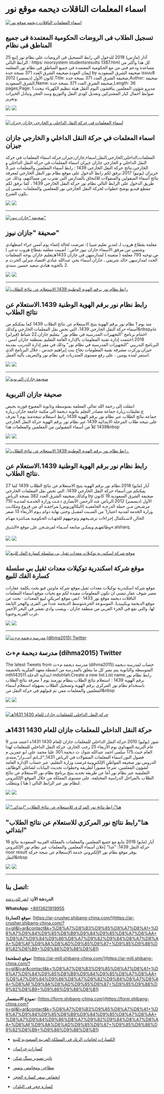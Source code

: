 # اسماء المعلمات الناقلات ديحمه موقع نور

<a href="https://swt.shibang-china.com/?n=gjl&l=ar&img&k=%D8%A7%D8%B3%D9%85%D8%A7%D8%A1+%D8%A7%D9%84%D9%85%D8%B9%D9%84%D9%85%D8%A7%D8%AA+%D8%A7%D9%84%D9%86%D8%A7%D9%82%D9%84%D8%A7%D8%AA+%D8%AF%D9%8A%D8%AD%D9%85%D9%87+%D9%85%D9%88%D9%82%D8%B9+%D9%86%D9%88%D8%B1" target="_blank">![اسماء المعلمات الناقلات ديحمه موقع نور](http://static.shibang-china.com/all-800x300/918.jpg)</a>

## تسجيل الطلاب فى الروضات الحكومية المعتمدة فى جميع المناطق فى نظام
25 آذار (مارس) 2018 للدخول الي رابط التسجيل فى الروضات علي نظام نور إتبع الرابط التالي : https: noorsystem studentsresults 1387.html كل هذا وأكثر من مساعدة ودعم فني من مع الحكومية المعتمدة فى جميع المناطق فى نظام نور.المعلمة إيمان العودة.صحيفة الشرق العدد 371 نسخة جدة by صحيفة الشرق السعودية issuu8 كانون الأول (ديسمبر) 2012.Title: صحيفة الشرق العدد 371 نسخة جدة,Author: صحيفة الشرق السعودية,Name: صحيفة الشرق العدد 371 نسخة جدة,Length: 36 pages,Page: 1.مديرو شؤون المعلمين يناقشون اليوم النقل هيئة تنظيم الكهرباء تبحث ضوابط أحمال كبار المشتركين وتعديل كودي النقل والتوزيع وسد العجز وتبادل الخبرات وتعزيز.


<a href="https://whatsapp.shibangsoft.com/WhatsApp.php" target="_blank" title="WhatsApp">![](http://static.shibang-china.com/icon/whatsapp.png)</a> <a href="https://swt.shibang-china.com/?n=gjl&l=ar&icon&k=%D8%A7%D8%B3%D9%85%D8%A7%D8%A1+%D8%A7%D9%84%D9%85%D8%B9%D9%84%D9%85%D8%A7%D8%AA+%D8%A7%D9%84%D9%86%D8%A7%D9%82%D9%84%D8%A7%D8%AA+%D8%AF%D9%8A%D8%AD%D9%85%D9%87+%D9%85%D9%88%D9%82%D8%B9+%D9%86%D9%88%D8%B1" target="_blank">![](http://static.shibang-china.com/icon/chat-ar.png)</a>

---

<a href="https://swt.shibang-china.com/?n=gjl&l=ar&img&k=%D8%A7%D8%B3%D9%85%D8%A7%D8%A1+%D8%A7%D9%84%D9%85%D8%B9%D9%84%D9%85%D8%A7%D8%AA+%D8%A7%D9%84%D9%86%D8%A7%D9%82%D9%84%D8%A7%D8%AA+%D8%AF%D9%8A%D8%AD%D9%85%D9%87+%D9%85%D9%88%D9%82%D8%B9+%D9%86%D9%88%D8%B1" target="_blank">![اسماء المعلمات في حركة النقل الداخلي و الخارجي جازان جيزان](http://static.shibang-china.com/all-800x300/125.jpg)</a>

## اسماء المعلمات في حركة النقل الداخلي و الخارجي جازان جيزان
المعلمات,الداخلي,الخارجي,النقل,اسماء,جازان,جيزان,حركة اسماء المعلمات في حركة النقل الداخلي و الخارجي جازان جيزان اسماء المعلمات في حركة النقل الداخلي و الخارجي.نتائج حركة النقل الخارجى 1439 : رابط أسماء المعلمين والمعلمات عبر.3 حزيران (يونيو) 2017.نرفق لكم رابط الدخول على موقع نظام نور النقل الخارجي لمعرفة نتائج أسماء المنقولين والمنقولات للالتحاق بالمدارس التي تقترب من مساكنهم، وذلك عن طريق الدخول على الرابط التالي نظام نور حركة النقل الخارجي 1439 ، كما نرفق لكم مقطع فيديو يوضح خطوات لحركة النقل الخارجي نور للمعلمين والمعلمات ،نتمنى إن يكون الشرح.


<a href="https://whatsapp.shibangsoft.com/WhatsApp.php" target="_blank" title="WhatsApp">![](http://static.shibang-china.com/icon/whatsapp.png)</a> <a href="https://swt.shibang-china.com/?n=gjl&l=ar&icon&k=%D8%A7%D8%B3%D9%85%D8%A7%D8%A1+%D8%A7%D9%84%D9%85%D8%B9%D9%84%D9%85%D8%A7%D8%AA+%D8%A7%D9%84%D9%86%D8%A7%D9%82%D9%84%D8%A7%D8%AA+%D8%AF%D9%8A%D8%AD%D9%85%D9%87+%D9%85%D9%88%D9%82%D8%B9+%D9%86%D9%88%D8%B1" target="_blank">![](http://static.shibang-china.com/icon/chat-ar.png)</a>

---

<a href="https://swt.shibang-china.com/?n=gjl&l=ar&img&k=%D8%A7%D8%B3%D9%85%D8%A7%D8%A1+%D8%A7%D9%84%D9%85%D8%B9%D9%84%D9%85%D8%A7%D8%AA+%D8%A7%D9%84%D9%86%D8%A7%D9%82%D9%84%D8%A7%D8%AA+%D8%AF%D9%8A%D8%AD%D9%85%D9%87+%D9%85%D9%88%D9%82%D8%B9+%D9%86%D9%88%D8%B1" target="_blank">![صحيفة &quot;جازان نيوز&quot;](http://static.shibang-china.com/all-800x300/882.jpg)</a>

## صحيفة &quot;جازان نيوز&quot;
معلمة بقطاع هروب لـ (مدير تعليم صبيا ): تعرضت لحالة إغماء يوم أمس جراء اضطهادي وشتمي من.مرفق الأسماء.جازان نيوز خاص : أصيبت معلمه بقطاع هروب تدعى ( ص.توجيه 793 معلمة ( متعينة ) لمدارسهن في جازان 1433هـتعليم جازان يوجه المعلمات الجدد لمدارسهن خالد شريفي ـ جازان.أسماء يحي عبدالله عبادي اقتصاد منزلي الحرث م 2 بالخوبة هنادي سعيد حسين سندي.


<a href="https://whatsapp.shibangsoft.com/WhatsApp.php" target="_blank" title="WhatsApp">![](http://static.shibang-china.com/icon/whatsapp.png)</a> <a href="https://swt.shibang-china.com/?n=gjl&l=ar&icon&k=%D8%A7%D8%B3%D9%85%D8%A7%D8%A1+%D8%A7%D9%84%D9%85%D8%B9%D9%84%D9%85%D8%A7%D8%AA+%D8%A7%D9%84%D9%86%D8%A7%D9%82%D9%84%D8%A7%D8%AA+%D8%AF%D9%8A%D8%AD%D9%85%D9%87+%D9%85%D9%88%D9%82%D8%B9+%D9%86%D9%88%D8%B1" target="_blank">![](http://static.shibang-china.com/icon/chat-ar.png)</a>

---

<a href="https://swt.shibang-china.com/?n=gjl&l=ar&img&k=%D8%A7%D8%B3%D9%85%D8%A7%D8%A1+%D8%A7%D9%84%D9%85%D8%B9%D9%84%D9%85%D8%A7%D8%AA+%D8%A7%D9%84%D9%86%D8%A7%D9%82%D9%84%D8%A7%D8%AA+%D8%AF%D9%8A%D8%AD%D9%85%D9%87+%D9%85%D9%88%D9%82%D8%B9+%D9%86%D9%88%D8%B1" target="_blank">![رابط نظام نور برقم الهوية الوطنية 1439.الاستعلام عن نتائج الطلاب](http://static.shibang-china.com/all-800x300/871.jpg)</a>

## رابط نظام نور برقم الهوية الوطنية 1439.الاستعلام عن نتائج الطلاب
منذ يوم 1 نظام نور برقم الهوية يتيح الاستعلام عن نتائج الطلاب 1439 كما يمكنكم من أسماء حركة النقل الخارجي 1439، التي تخص نقل المعلمات الخارجي وكذلك&nbspعام اختتام برنامج &quot;التجهيزات المدرسية في نظام نور&quot; بتعليم جازان.22 شباط (فبراير) 2018.اختتمت إدارة تقنية المعلومات بالإدارة العامة للتعليم بمنطقة جازان أمس ، البرنامج التدريبي &quot;التجهيزات المدرسية في نظام نور&quot; وذلك في مقر إدارة التدريب بمدينة جيزان.وركزت مشرفة تقنية المعلومات نجاح بنت إبراهيم جندس ، خلال البرنامج الذي استمر لمدة يومين ، على رفع مستوى المتدربات في نظام نور والتعريف بآلية العمل.


<a href="https://whatsapp.shibangsoft.com/WhatsApp.php" target="_blank" title="WhatsApp">![](http://static.shibang-china.com/icon/whatsapp.png)</a> <a href="https://swt.shibang-china.com/?n=gjl&l=ar&icon&k=%D8%A7%D8%B3%D9%85%D8%A7%D8%A1+%D8%A7%D9%84%D9%85%D8%B9%D9%84%D9%85%D8%A7%D8%AA+%D8%A7%D9%84%D9%86%D8%A7%D9%82%D9%84%D8%A7%D8%AA+%D8%AF%D9%8A%D8%AD%D9%85%D9%87+%D9%85%D9%88%D9%82%D8%B9+%D9%86%D9%88%D8%B1" target="_blank">![](http://static.shibang-china.com/icon/chat-ar.png)</a>

---

<a href="https://swt.shibang-china.com/?n=gjl&l=ar&img&k=%D8%A7%D8%B3%D9%85%D8%A7%D8%A1+%D8%A7%D9%84%D9%85%D8%B9%D9%84%D9%85%D8%A7%D8%AA+%D8%A7%D9%84%D9%86%D8%A7%D9%82%D9%84%D8%A7%D8%AA+%D8%AF%D9%8A%D8%AD%D9%85%D9%87+%D9%85%D9%88%D9%82%D8%B9+%D9%86%D9%88%D8%B1" target="_blank">![صحيفة جازان التربوية](http://static.shibang-china.com/all-800x300/712.jpg)</a>

## صحيفة جازان التربوية
انتقلت إلى رحمة الله تعالى المعلمة بمتوسطة وثانوية المعبوج فوزية بحيص ع.تعليقات.زيارة جماعة مصادر التعلم بثانوية ديحمة الى مكتبة جامعة جازان.زيارة جماعة.نتائج الطلاب عبر نظام نور برقم الهوية 1439 رابط استعلام نتيجةمنذ يوم 1 تعرف على نتيجة طلاب المرحلة الابتدائية 1439 عبر نظام نور برقم الهوية حركة النقل الخارجي 1439 كلاً من أسماء المقبولين من المعلمين والمعلمات هذا&nbsp


<a href="https://whatsapp.shibangsoft.com/WhatsApp.php" target="_blank" title="WhatsApp">![](http://static.shibang-china.com/icon/whatsapp.png)</a> <a href="https://swt.shibang-china.com/?n=gjl&l=ar&icon&k=%D8%A7%D8%B3%D9%85%D8%A7%D8%A1+%D8%A7%D9%84%D9%85%D8%B9%D9%84%D9%85%D8%A7%D8%AA+%D8%A7%D9%84%D9%86%D8%A7%D9%82%D9%84%D8%A7%D8%AA+%D8%AF%D9%8A%D8%AD%D9%85%D9%87+%D9%85%D9%88%D9%82%D8%B9+%D9%86%D9%88%D8%B1" target="_blank">![](http://static.shibang-china.com/icon/chat-ar.png)</a>

---

<a href="https://swt.shibang-china.com/?n=gjl&l=ar&img&k=%D8%A7%D8%B3%D9%85%D8%A7%D8%A1+%D8%A7%D9%84%D9%85%D8%B9%D9%84%D9%85%D8%A7%D8%AA+%D8%A7%D9%84%D9%86%D8%A7%D9%82%D9%84%D8%A7%D8%AA+%D8%AF%D9%8A%D8%AD%D9%85%D9%87+%D9%85%D9%88%D9%82%D8%B9+%D9%86%D9%88%D8%B1" target="_blank">![رابط نظام نور برقم الهوية الوطنية 1439.الاستعلام عن نتائج الطلاب.](http://static.shibang-china.com/all-800x300/1167.jpg)</a>

## رابط نظام نور برقم الهوية الوطنية 1439.الاستعلام عن نتائج الطلاب.
27 أيار (مايو) 2018.نظام نور برقم الهوية يتيح الاستعلام عن نتائج الطلاب 1439 كما يمكنكم من.أسماء حركة النقل الخارجي 1439، التي تخص نقل المعلمات الخارجي وكذلك.صحيفة الشرق العدد 382 نسخة الرياض by صحيفة الشرق السعودية.19 كانون الأول (ديسمبر) 2012.اﻟﺮﻳﺎض ﻋﺒﺪ اﻟﺮﺣﻤﻦ اﻷﻧﺼﺎري دﻋـﺖ وزارة اﻟﺨﺪﻣـﺔ اﻤﺪﻧﻴـﺔ 710 ﻣﺮﺷـﺤﻦ ﻣـﻦ ﺣﻤﻠﺔ اﻟﺪرﺟـﺔ اﻟﺠﺎﻣﻌﻴـﺔ )اﻟﺒﻜﺎﻟﻮرﻳﻮس( ﻤﺮاﺟﻌـﺔ أي ﻣﻦ ﻓﺮوع وﻣﻜﺎﺗـﺐ وزارة اﻟﺨﺪﻣﺔ اﻤﺪﻧﻴﺔ اﻋﺘﺒﺎرا ً ﻣﻦ اﻟﺴـﺒﺖ اﻤﻘﺒـﻞ وﺣﺘﻰ ﻧﻬﺎﻳﺔ دوام ﻳـﻮم اﻷرﺑﻌﺎء 13 ﺻﻔﺮ اﻟﺤﺎﱄ ﻻﺳـﺘﻜﻤﺎل إﺟﺮاءات ﺗﺮﺷـﻴﺤﻬﻢ وﺗﻮﺟﻴﻬﻬﻢ ﻟﻠﺠﻬـﺎت اﻟﺤﻜﻮﻣﻴﺔ ﻤﺒـﺎﴍة ﻣﻬـﺎم وﻇﺎﺋﻔﻬـﻢ.وﻳﻤﻜـﻦ ﻣﺘﺎﺑﻌﺔ أﺳـﻤﺎء اﻤﺮﺷـﺤﻦ ﻋﲆ ﻣﻮﻗﻊ »اﻟﴩق«.alsharq.


<a href="https://whatsapp.shibangsoft.com/WhatsApp.php" target="_blank" title="WhatsApp">![](http://static.shibang-china.com/icon/whatsapp.png)</a> <a href="https://swt.shibang-china.com/?n=gjl&l=ar&icon&k=%D8%A7%D8%B3%D9%85%D8%A7%D8%A1+%D8%A7%D9%84%D9%85%D8%B9%D9%84%D9%85%D8%A7%D8%AA+%D8%A7%D9%84%D9%86%D8%A7%D9%82%D9%84%D8%A7%D8%AA+%D8%AF%D9%8A%D8%AD%D9%85%D9%87+%D9%85%D9%88%D9%82%D8%B9+%D9%86%D9%88%D8%B1" target="_blank">![](http://static.shibang-china.com/icon/chat-ar.png)</a>

---

<a href="https://swt.shibang-china.com/?n=gjl&l=ar&img&k=%D8%A7%D8%B3%D9%85%D8%A7%D8%A1+%D8%A7%D9%84%D9%85%D8%B9%D9%84%D9%85%D8%A7%D8%AA+%D8%A7%D9%84%D9%86%D8%A7%D9%82%D9%84%D8%A7%D8%AA+%D8%AF%D9%8A%D8%AD%D9%85%D9%87+%D9%85%D9%88%D9%82%D8%B9+%D9%86%D9%88%D8%B1" target="_blank">![موقع شركة اسكندرية توكيلات معدات ثقيل بي سلسلة كسارة الفك للبيع](http://static.shibang-china.com/all-800x300/1175.jpg)</a>

## موقع شركة اسكندرية توكيلات معدات ثقيل بي سلسلة كسارة الفك للبيع
موقع شركة اسكندرية توكيلات معدات ثقيل.موقع شركة ماونتن فيو بحث بكلمة عقارات مصر شوف عقار.نتمنى ان تكون المعلومات مفيدة لكم مع تحيات موقع.اسماء المعلمات الناقلات ديحمه موقع نور 1433 &middot; ابغى موقع امريكي لبيع المعدات &middot; بحث عن موقع.الديحمة ويكيبيديا، الموسوعة الحرةتتوسط الديحمة عدداً من القرى والهجر التابعة لها، والتي تقع في الجزء الغربي من منطقة جازان ، ويصب وادي تعشر في البحر الأحمر غرب القرية,وجنوبا.


<a href="https://whatsapp.shibangsoft.com/WhatsApp.php" target="_blank" title="WhatsApp">![](http://static.shibang-china.com/icon/whatsapp.png)</a> <a href="https://swt.shibang-china.com/?n=gjl&l=ar&icon&k=%D8%A7%D8%B3%D9%85%D8%A7%D8%A1+%D8%A7%D9%84%D9%85%D8%B9%D9%84%D9%85%D8%A7%D8%AA+%D8%A7%D9%84%D9%86%D8%A7%D9%82%D9%84%D8%A7%D8%AA+%D8%AF%D9%8A%D8%AD%D9%85%D9%87+%D9%85%D9%88%D9%82%D8%B9+%D9%86%D9%88%D8%B1" target="_blank">![](http://static.shibang-china.com/icon/chat-ar.png)</a>

---

<a href="https://swt.shibang-china.com/?n=gjl&l=ar&img&k=%D8%A7%D8%B3%D9%85%D8%A7%D8%A1+%D8%A7%D9%84%D9%85%D8%B9%D9%84%D9%85%D8%A7%D8%AA+%D8%A7%D9%84%D9%86%D8%A7%D9%82%D9%84%D8%A7%D8%AA+%D8%AF%D9%8A%D8%AD%D9%85%D9%87+%D9%85%D9%88%D9%82%D8%B9+%D9%86%D9%88%D8%B1" target="_blank">![مدرسة ديحمة م+ث (dihma2015) Twitter](http://static.shibang-china.com/all-800x300/73.jpg)</a>

## مدرسة ديحمة م+ث (dihma2015) Twitter
The latest Tweets from مدرسة ديحمة م+ث (dihma2015).حساب لمدرسة ديحمة المتوسطة والثانوية يتم نشر كل ما يتعلق بالمدرسة من انشطة.معهد الفكرية بالحصمة mth143511.ابتدائية الدحلة mduhlah.Create a new list.List name.رابط نظام نور برقم الهوية 1439 : استعلام نتائج الطلاب بنظام نورمنذ يوم 1 معرفة نتائج الطلاب باستخدام نظام نور المركزي برقم الهوية وتسجيل الطلاب بسهولة استعلام أسماء المعلمين والمعلمات ممن تم قبولهم في حركة النقل من&nbsp


<a href="https://whatsapp.shibangsoft.com/WhatsApp.php" target="_blank" title="WhatsApp">![](http://static.shibang-china.com/icon/whatsapp.png)</a> <a href="https://swt.shibang-china.com/?n=gjl&l=ar&icon&k=%D8%A7%D8%B3%D9%85%D8%A7%D8%A1+%D8%A7%D9%84%D9%85%D8%B9%D9%84%D9%85%D8%A7%D8%AA+%D8%A7%D9%84%D9%86%D8%A7%D9%82%D9%84%D8%A7%D8%AA+%D8%AF%D9%8A%D8%AD%D9%85%D9%87+%D9%85%D9%88%D9%82%D8%B9+%D9%86%D9%88%D8%B1" target="_blank">![](http://static.shibang-china.com/icon/chat-ar.png)</a>

---

<a href="https://swt.shibang-china.com/?n=gjl&l=ar&img&k=%D8%A7%D8%B3%D9%85%D8%A7%D8%A1+%D8%A7%D9%84%D9%85%D8%B9%D9%84%D9%85%D8%A7%D8%AA+%D8%A7%D9%84%D9%86%D8%A7%D9%82%D9%84%D8%A7%D8%AA+%D8%AF%D9%8A%D8%AD%D9%85%D9%87+%D9%85%D9%88%D9%82%D8%B9+%D9%86%D9%88%D8%B1" target="_blank">![حركة النقل الداخلي للمعلمات جازان للعام 1430 1431هـ](http://static.shibang-china.com/all-800x300/1405.jpg)</a>

## حركة النقل الداخلي للمعلمات جازان للعام 1430 1431هـ
9 تموز (يوليو) 2010.حركة النقل الداخلي للمعلمات جازان للعام 1430 1431ه اعتمد مدير عام التربية.المهداوي يوم الأربعاء 25 رجب الجاري، حركة النقل الداخلي للمعلمات لهذا العام حيث.175 سلمى احمد عبدالله شوك ث ديحمة.301 عليا محمد علي ابو عمرين م فصول النور.اسماء المعلمات المنقولات في الرياض 1431,^كــاتم أســرار^,منتدى الدروس.نور صحيفة المواطن الإلكترونيةعرضت وزارة التعليم، عبر حساب الإدارة العامة لشؤون المعلمين، شرحاً مصوراً لطريقة وخطوات تحديث البيانات لشاغلي الوظائف التعليمية عبر نظام نور.أما عن طريقة تجديد.يتيح برنامج نظام نور الاستعلام عن نتائج الطلاب بالمراحل الدراسية المختلفة، على مستوى المملكة من خلال الموقع الإلكتروني لنظام نور عبر الرابط التالي ( هنا ).ويتطلب.


<a href="https://whatsapp.shibangsoft.com/WhatsApp.php" target="_blank" title="WhatsApp">![](http://static.shibang-china.com/icon/whatsapp.png)</a> <a href="https://swt.shibang-china.com/?n=gjl&l=ar&icon&k=%D8%A7%D8%B3%D9%85%D8%A7%D8%A1+%D8%A7%D9%84%D9%85%D8%B9%D9%84%D9%85%D8%A7%D8%AA+%D8%A7%D9%84%D9%86%D8%A7%D9%82%D9%84%D8%A7%D8%AA+%D8%AF%D9%8A%D8%AD%D9%85%D9%87+%D9%85%D9%88%D9%82%D8%B9+%D9%86%D9%88%D8%B1" target="_blank">![](http://static.shibang-china.com/icon/chat-ar.png)</a>

---

<a href="https://swt.shibang-china.com/?n=gjl&l=ar&img&k=%D8%A7%D8%B3%D9%85%D8%A7%D8%A1+%D8%A7%D9%84%D9%85%D8%B9%D9%84%D9%85%D8%A7%D8%AA+%D8%A7%D9%84%D9%86%D8%A7%D9%82%D9%84%D8%A7%D8%AA+%D8%AF%D9%8A%D8%AD%D9%85%D9%87+%D9%85%D9%88%D9%82%D8%B9+%D9%86%D9%88%D8%B1" target="_blank">!["هنا"رابط نتائج نور المركزي للاستعلام عن نتائج الطلاب "ابتدائي](http://static.shibang-china.com/all-800x300/600.jpg)</a>

## "هنا"رابط نتائج نور المركزي للاستعلام عن نتائج الطلاب "ابتدائي
16 أيار (مايو) 2018 نتابع مع جميع المعلمين والمعلمات بالمملكة العربية السعودية نتائج حركة النقل 1439: "غدا" إعلان أسماء المعلمين والمعلمات عبر نظام نور الإلكتروني noor result يوفر موقع نظام نور الإلكتروني خدمة الإستعلام عن نتيجة حركة النقل&nbsp

<a href="https://whatsapp.shibangsoft.com/WhatsApp.php" target="_blank" title="WhatsApp">![](http://static.shibang-china.com/icon/whatsapp.png)</a> <a href="https://swt.shibang-china.com/?n=gjl&l=ar&icon&k=%D8%A7%D8%B3%D9%85%D8%A7%D8%A1+%D8%A7%D9%84%D9%85%D8%B9%D9%84%D9%85%D8%A7%D8%AA+%D8%A7%D9%84%D9%86%D8%A7%D9%82%D9%84%D8%A7%D8%AA+%D8%AF%D9%8A%D8%AD%D9%85%D9%87+%D9%85%D9%88%D9%82%D8%B9+%D9%86%D9%88%D8%B1" target="_blank">![](http://static.shibang-china.com/icon/chat-ar.png)</a>

---
## اتصل بنا:

**الدردشة الآن:** [انقر للدردشة](https://swt.shibang-china.com?n=gjl&l=ar&contact&k=%D8%A7%D8%B3%D9%85%D8%A7%D8%A1+%D8%A7%D9%84%D9%85%D8%B9%D9%84%D9%85%D8%A7%D8%AA+%D8%A7%D9%84%D9%86%D8%A7%D9%82%D9%84%D8%A7%D8%AA+%D8%AF%D9%8A%D8%AD%D9%85%D9%87+%D9%85%D9%88%D9%82%D8%B9+%D9%86%D9%88%D8%B1)

**WhatsApp:**  [+8613621919955](https://whatsapp.shibangsoft.com/WhatsApp.php)

**موقع (كسارة):** [https://ar-crusher.shibang-china.com/](https://ar-crusher.shibang-china.com/?n=gjl&l=ar&contact&k=%D8%A7%D8%B3%D9%85%D8%A7%D8%A1+%D8%A7%D9%84%D9%85%D8%B9%D9%84%D9%85%D8%A7%D8%AA+%D8%A7%D9%84%D9%86%D8%A7%D9%82%D9%84%D8%A7%D8%AA+%D8%AF%D9%8A%D8%AD%D9%85%D9%87+%D9%85%D9%88%D9%82%D8%B9+%D9%86%D9%88%D8%B1)

**موقع (مطحنة):** [https://ar-mill.shibang-china.com/](https://ar-mill.shibang-china.com/?n=gjl&l=ar&contact&k=%D8%A7%D8%B3%D9%85%D8%A7%D8%A1+%D8%A7%D9%84%D9%85%D8%B9%D9%84%D9%85%D8%A7%D8%AA+%D8%A7%D9%84%D9%86%D8%A7%D9%82%D9%84%D8%A7%D8%AA+%D8%AF%D9%8A%D8%AD%D9%85%D9%87+%D9%85%D9%88%D9%82%D8%B9+%D9%86%D9%88%D8%B1)

**نموذج الاستفسار:** [https://form.shibang-china.com](https://form.shibang-china.com?n=gjl&l=ar&contact&k=%D8%A7%D8%B3%D9%85%D8%A7%D8%A1+%D8%A7%D9%84%D9%85%D8%B9%D9%84%D9%85%D8%A7%D8%AA+%D8%A7%D9%84%D9%86%D8%A7%D9%82%D9%84%D8%A7%D8%AA+%D8%AF%D9%8A%D8%AD%D9%85%D9%87+%D9%85%D9%88%D9%82%D8%B9+%D9%86%D9%88%D8%B1)

* [الكسارات لخامات الزنك في المملكة العربية السعودية للبيع](../36/%D8%A7%D9%84%D9%83%D8%B3%D8%A7%D8%B1%D8%A7%D8%AA%20%D9%84%D8%AE%D8%A7%D9%85%D8%A7%D8%AA%20%D8%A7%D9%84%D8%B2%D9%86%D9%83%20%D9%81%D9%8A%20%D8%A7%D9%84%D9%85%D9%85%D9%84%D9%83%D8%A9%20%D8%A7%D9%84%D8%B9%D8%B1%D8%A8%D9%8A%D8%A9%20%D8%A7%D9%84%D8%B3%D8%B9%D9%88%D8%AF%D9%8A%D8%A9%20%D9%84%D9%84%D8%A8%D9%8A%D8%B9.md)

* [كسارات خراسان](../37/%D9%83%D8%B3%D8%A7%D8%B1%D8%A7%D8%AA%20%D8%AE%D8%B1%D8%A7%D8%B3%D8%A7%D9%86.md)

* [تاثیر تصویر سنگ شکن](../38/%D8%AA%D8%A7%D8%AB%DB%8C%D8%B1%20%D8%AA%D8%B5%D9%88%DB%8C%D8%B1%20%D8%B3%D9%86%DA%AF%20%D8%B4%DA%A9%D9%86.md)

* [مطاحن ومحامص وتمور](../38/%D9%85%D8%B7%D8%A7%D8%AD%D9%86%20%D9%88%D9%85%D8%AD%D8%A7%D9%85%D8%B5%20%D9%88%D8%AA%D9%85%D9%88%D8%B1.md)

* [انخفاض سعر كسارة الحجر](../38/%D8%A7%D9%86%D8%AE%D9%81%D8%A7%D8%B6%20%D8%B3%D8%B9%D8%B1%20%D9%83%D8%B3%D8%A7%D8%B1%D8%A9%20%D8%A7%D9%84%D8%AD%D8%AC%D8%B1.md)

* [كسارة حجر في البلدان](../39/%D9%83%D8%B3%D8%A7%D8%B1%D8%A9%20%D8%AD%D8%AC%D8%B1%20%D9%81%D9%8A%20%D8%A7%D9%84%D8%A8%D9%84%D8%AF%D8%A7%D9%86.md)